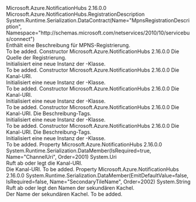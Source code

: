 <Type Name="MpnsRegistrationDescription" FullName="Microsoft.Azure.NotificationHubs.MpnsRegistrationDescription">
  <TypeSignature Language="C#" Value="public class MpnsRegistrationDescription : Microsoft.Azure.NotificationHubs.RegistrationDescription" />
  <TypeSignature Language="ILAsm" Value=".class public auto ansi beforefieldinit MpnsRegistrationDescription extends Microsoft.Azure.NotificationHubs.RegistrationDescription" />
  <TypeSignature Language="DocId" Value="T:Microsoft.Azure.NotificationHubs.MpnsRegistrationDescription" />
  <TypeSignature Language="VB.NET" Value="Public Class MpnsRegistrationDescription&#xA;Inherits RegistrationDescription" />
  <TypeSignature Language="F#" Value="type MpnsRegistrationDescription = class&#xA;    inherit RegistrationDescription" />
  <AssemblyInfo>
    <AssemblyName>Microsoft.Azure.NotificationHubs</AssemblyName>
    <AssemblyVersion>2.16.0.0</AssemblyVersion>
  </AssemblyInfo>
  <Base>
    <BaseTypeName>Microsoft.Azure.NotificationHubs.RegistrationDescription</BaseTypeName>
  </Base>
  <Interfaces />
  <Attributes>
    <Attribute>
      <AttributeName>System.Runtime.Serialization.DataContract(Name="MpnsRegistrationDescription", Namespace="http://schemas.microsoft.com/netservices/2010/10/servicebus/connect")</AttributeName>
    </Attribute>
  </Attributes>
  <Docs>
    <summary>Enthält eine Beschreibung für MPNS-Registrierung.</summary>
    <remarks>To be added.</remarks>
  </Docs>
  <Members>
    <Member MemberName=".ctor">
      <MemberSignature Language="C#" Value="public MpnsRegistrationDescription (Microsoft.Azure.NotificationHubs.MpnsRegistrationDescription sourceRegistration);" />
      <MemberSignature Language="ILAsm" Value=".method public hidebysig specialname rtspecialname instance void .ctor(class Microsoft.Azure.NotificationHubs.MpnsRegistrationDescription sourceRegistration) cil managed" />
      <MemberSignature Language="DocId" Value="M:Microsoft.Azure.NotificationHubs.MpnsRegistrationDescription.#ctor(Microsoft.Azure.NotificationHubs.MpnsRegistrationDescription)" />
      <MemberSignature Language="VB.NET" Value="Public Sub New (sourceRegistration As MpnsRegistrationDescription)" />
      <MemberSignature Language="F#" Value="new Microsoft.Azure.NotificationHubs.MpnsRegistrationDescription : Microsoft.Azure.NotificationHubs.MpnsRegistrationDescription -&gt; Microsoft.Azure.NotificationHubs.MpnsRegistrationDescription" Usage="new Microsoft.Azure.NotificationHubs.MpnsRegistrationDescription sourceRegistration" />
      <MemberType>Constructor</MemberType>
      <AssemblyInfo>
        <AssemblyName>Microsoft.Azure.NotificationHubs</AssemblyName>
        <AssemblyVersion>2.16.0.0</AssemblyVersion>
      </AssemblyInfo>
      <Parameters>
        <Parameter Name="sourceRegistration" Type="Microsoft.Azure.NotificationHubs.MpnsRegistrationDescription" />
      </Parameters>
      <Docs>
        <param name="sourceRegistration">Die Quelle der Registrierung.</param>
        <summary>Initialisiert eine neue Instanz der <see cref="T:Microsoft.Azure.NotificationHubs.MpnsRegistrationDescription" />-Klasse.</summary>
        <remarks>To be added.</remarks>
      </Docs>
    </Member>
    <Member MemberName=".ctor">
      <MemberSignature Language="C#" Value="public MpnsRegistrationDescription (string channelUri);" />
      <MemberSignature Language="ILAsm" Value=".method public hidebysig specialname rtspecialname instance void .ctor(string channelUri) cil managed" />
      <MemberSignature Language="DocId" Value="M:Microsoft.Azure.NotificationHubs.MpnsRegistrationDescription.#ctor(System.String)" />
      <MemberSignature Language="VB.NET" Value="Public Sub New (channelUri As String)" />
      <MemberSignature Language="F#" Value="new Microsoft.Azure.NotificationHubs.MpnsRegistrationDescription : string -&gt; Microsoft.Azure.NotificationHubs.MpnsRegistrationDescription" Usage="new Microsoft.Azure.NotificationHubs.MpnsRegistrationDescription channelUri" />
      <MemberType>Constructor</MemberType>
      <AssemblyInfo>
        <AssemblyName>Microsoft.Azure.NotificationHubs</AssemblyName>
        <AssemblyVersion>2.16.0.0</AssemblyVersion>
      </AssemblyInfo>
      <Parameters>
        <Parameter Name="channelUri" Type="System.String" />
      </Parameters>
      <Docs>
        <param name="channelUri">Die Kanal-URI.</param>
        <summary>Initialisiert eine neue Instanz der <see cref="T:Microsoft.Azure.NotificationHubs.MpnsRegistrationDescription" />-Klasse.</summary>
        <remarks>To be added.</remarks>
      </Docs>
    </Member>
    <Member MemberName=".ctor">
      <MemberSignature Language="C#" Value="public MpnsRegistrationDescription (Uri channelUri);" />
      <MemberSignature Language="ILAsm" Value=".method public hidebysig specialname rtspecialname instance void .ctor(class System.Uri channelUri) cil managed" />
      <MemberSignature Language="DocId" Value="M:Microsoft.Azure.NotificationHubs.MpnsRegistrationDescription.#ctor(System.Uri)" />
      <MemberSignature Language="VB.NET" Value="Public Sub New (channelUri As Uri)" />
      <MemberSignature Language="F#" Value="new Microsoft.Azure.NotificationHubs.MpnsRegistrationDescription : Uri -&gt; Microsoft.Azure.NotificationHubs.MpnsRegistrationDescription" Usage="new Microsoft.Azure.NotificationHubs.MpnsRegistrationDescription channelUri" />
      <MemberType>Constructor</MemberType>
      <AssemblyInfo>
        <AssemblyName>Microsoft.Azure.NotificationHubs</AssemblyName>
        <AssemblyVersion>2.16.0.0</AssemblyVersion>
      </AssemblyInfo>
      <Parameters>
        <Parameter Name="channelUri" Type="System.Uri" />
      </Parameters>
      <Docs>
        <param name="channelUri">Die Kanal-URI.</param>
        <summary>Initialisiert eine neue Instanz der <see cref="T:Microsoft.Azure.NotificationHubs.MpnsRegistrationDescription" />-Klasse.</summary>
        <remarks>To be added.</remarks>
      </Docs>
    </Member>
    <Member MemberName=".ctor">
      <MemberSignature Language="C#" Value="public MpnsRegistrationDescription (string channelUri, System.Collections.Generic.IEnumerable&lt;string&gt; tags);" />
      <MemberSignature Language="ILAsm" Value=".method public hidebysig specialname rtspecialname instance void .ctor(string channelUri, class System.Collections.Generic.IEnumerable`1&lt;string&gt; tags) cil managed" />
      <MemberSignature Language="DocId" Value="M:Microsoft.Azure.NotificationHubs.MpnsRegistrationDescription.#ctor(System.String,System.Collections.Generic.IEnumerable{System.String})" />
      <MemberSignature Language="VB.NET" Value="Public Sub New (channelUri As String, tags As IEnumerable(Of String))" />
      <MemberSignature Language="F#" Value="new Microsoft.Azure.NotificationHubs.MpnsRegistrationDescription : string * seq&lt;string&gt; -&gt; Microsoft.Azure.NotificationHubs.MpnsRegistrationDescription" Usage="new Microsoft.Azure.NotificationHubs.MpnsRegistrationDescription (channelUri, tags)" />
      <MemberType>Constructor</MemberType>
      <AssemblyInfo>
        <AssemblyName>Microsoft.Azure.NotificationHubs</AssemblyName>
        <AssemblyVersion>2.16.0.0</AssemblyVersion>
      </AssemblyInfo>
      <Parameters>
        <Parameter Name="channelUri" Type="System.String" />
        <Parameter Name="tags" Type="System.Collections.Generic.IEnumerable&lt;System.String&gt;" />
      </Parameters>
      <Docs>
        <param name="channelUri">Die Kanal-URI.</param>
        <param name="tags">Die Beschreibung-Tags.</param>
        <summary>Initialisiert eine neue Instanz der <see cref="T:Microsoft.Azure.NotificationHubs.MpnsRegistrationDescription" />-Klasse.</summary>
        <remarks>To be added.</remarks>
      </Docs>
    </Member>
    <Member MemberName=".ctor">
      <MemberSignature Language="C#" Value="public MpnsRegistrationDescription (Uri channelUri, System.Collections.Generic.IEnumerable&lt;string&gt; tags);" />
      <MemberSignature Language="ILAsm" Value=".method public hidebysig specialname rtspecialname instance void .ctor(class System.Uri channelUri, class System.Collections.Generic.IEnumerable`1&lt;string&gt; tags) cil managed" />
      <MemberSignature Language="DocId" Value="M:Microsoft.Azure.NotificationHubs.MpnsRegistrationDescription.#ctor(System.Uri,System.Collections.Generic.IEnumerable{System.String})" />
      <MemberSignature Language="VB.NET" Value="Public Sub New (channelUri As Uri, tags As IEnumerable(Of String))" />
      <MemberSignature Language="F#" Value="new Microsoft.Azure.NotificationHubs.MpnsRegistrationDescription : Uri * seq&lt;string&gt; -&gt; Microsoft.Azure.NotificationHubs.MpnsRegistrationDescription" Usage="new Microsoft.Azure.NotificationHubs.MpnsRegistrationDescription (channelUri, tags)" />
      <MemberType>Constructor</MemberType>
      <AssemblyInfo>
        <AssemblyName>Microsoft.Azure.NotificationHubs</AssemblyName>
        <AssemblyVersion>2.16.0.0</AssemblyVersion>
      </AssemblyInfo>
      <Parameters>
        <Parameter Name="channelUri" Type="System.Uri" />
        <Parameter Name="tags" Type="System.Collections.Generic.IEnumerable&lt;System.String&gt;" />
      </Parameters>
      <Docs>
        <param name="channelUri">Die Kanal-URI.</param>
        <param name="tags">Die Beschreibung-Tags.</param>
        <summary>Initialisiert eine neue Instanz der <see cref="T:Microsoft.Azure.NotificationHubs.MpnsRegistrationDescription" />-Klasse.</summary>
        <remarks>To be added.</remarks>
      </Docs>
    </Member>
    <Member MemberName="ChannelUri">
      <MemberSignature Language="C#" Value="public Uri ChannelUri { get; set; }" />
      <MemberSignature Language="ILAsm" Value=".property instance class System.Uri ChannelUri" />
      <MemberSignature Language="DocId" Value="P:Microsoft.Azure.NotificationHubs.MpnsRegistrationDescription.ChannelUri" />
      <MemberSignature Language="VB.NET" Value="Public Property ChannelUri As Uri" />
      <MemberSignature Language="F#" Value="member this.ChannelUri : Uri with get, set" Usage="Microsoft.Azure.NotificationHubs.MpnsRegistrationDescription.ChannelUri" />
      <MemberType>Property</MemberType>
      <AssemblyInfo>
        <AssemblyName>Microsoft.Azure.NotificationHubs</AssemblyName>
        <AssemblyVersion>2.16.0.0</AssemblyVersion>
      </AssemblyInfo>
      <Attributes>
        <Attribute>
          <AttributeName>System.Runtime.Serialization.DataMember(IsRequired=true, Name="ChannelUri", Order=2001)</AttributeName>
        </Attribute>
      </Attributes>
      <ReturnValue>
        <ReturnType>System.Uri</ReturnType>
      </ReturnValue>
      <Docs>
        <summary>Ruft ab oder legt die Kanal-URI.</summary>
        <value>Die Kanal-URI.</value>
        <remarks>To be added.</remarks>
      </Docs>
    </Member>
    <Member MemberName="SecondaryTileName">
      <MemberSignature Language="C#" Value="public string SecondaryTileName { get; set; }" />
      <MemberSignature Language="ILAsm" Value=".property instance string SecondaryTileName" />
      <MemberSignature Language="DocId" Value="P:Microsoft.Azure.NotificationHubs.MpnsRegistrationDescription.SecondaryTileName" />
      <MemberSignature Language="VB.NET" Value="Public Property SecondaryTileName As String" />
      <MemberSignature Language="F#" Value="member this.SecondaryTileName : string with get, set" Usage="Microsoft.Azure.NotificationHubs.MpnsRegistrationDescription.SecondaryTileName" />
      <MemberType>Property</MemberType>
      <AssemblyInfo>
        <AssemblyName>Microsoft.Azure.NotificationHubs</AssemblyName>
        <AssemblyVersion>2.16.0.0</AssemblyVersion>
      </AssemblyInfo>
      <Attributes>
        <Attribute>
          <AttributeName>System.Runtime.Serialization.DataMember(EmitDefaultValue=false, IsRequired=false, Name="SecondaryTileName", Order=2002)</AttributeName>
        </Attribute>
      </Attributes>
      <ReturnValue>
        <ReturnType>System.String</ReturnType>
      </ReturnValue>
      <Docs>
        <summary>
            Ruft ab oder legt den Namen der sekundären Kachel.
            </summary>
        <value>
            Der Name der sekundären Kachel.
            </value>
        <remarks>To be added.</remarks>
      </Docs>
    </Member>
  </Members>
</Type>